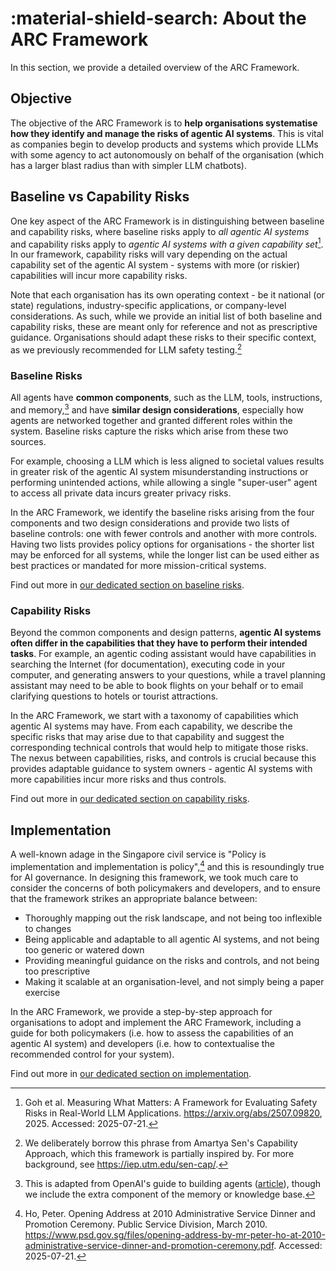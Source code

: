 # :material-shield-search: About the ARC Framework

In this section, we provide a detailed overview of the ARC Framework.

## Objective

The objective of the ARC Framework is to **help organisations systematise how they identify and manage the risks of agentic AI systems**. This is vital as companies begin to develop products and systems which provide LLMs with some agency to act autonomously on behalf of the organisation (which has a larger blast radius than with simpler LLM chatbots). 

## Baseline vs Capability Risks

One key aspect of the ARC Framework is in distinguishing between baseline and capability risks, where baseline risks apply to *all agentic AI systems* and capability risks apply to *agentic AI systems with a given capability set*[^1]. In our framework, capability risks will vary depending on the actual capability set of the agentic AI system - systems with more (or riskier) capabilities will incur more capability risks.

Note that each organisation has its own operating context - be it national (or state) regulations, industry-specific applications, or company-level considerations. As such, while we provide an initial list of both baseline and capability risks, these are meant only for reference and not as prescriptive guidance. Organisations should adapt these risks to their specific context, as we previously recommended for LLM safety testing.[^2]

### Baseline Risks

All agents have **common components**, such as the LLM, tools, instructions, and memory,[^3] and have **similar design considerations**, especially how agents are networked together and granted different roles within the system. Baseline risks capture the risks which arise from these two sources.

For example, choosing a LLM which is less aligned to societal values results in greater risk of the agentic AI system misunderstanding instructions or performing unintended actions, while allowing a single "super-user" agent to access all private data incurs greater privacy risks. 

In the ARC Framework, we identify the baseline risks arising from the four components and two design considerations and provide two lists of baseline controls: one with fewer controls and another with more controls. Having two lists provides policy options for organisations - the shorter list may be enforced for all systems, while the longer list can be used either as best practices or mandated for more mission-critical systems. 

Find out more in [our dedicated section on baseline risks](../baseline/index.md).

### Capability Risks

Beyond the common components and design patterns, **agentic AI systems often differ in the capabilities that they have to perform their intended tasks**. For example, an agentic coding assistant would have capabilities in searching the Internet (for documentation), executing code in your computer, and generating answers to your questions, while a travel planning assistant may need to be able to book flights on your behalf or to email clarifying questions to hotels or tourist attractions. 

In the ARC Framework, we start with a taxonomy of capabilities which agentic AI systems may have. From each capability, we describe the specific risks that may arise due to that capability and suggest the corresponding technical controls that would help to mitigate those risks. The nexus between capabilities, risks, and controls is crucial because this provides adaptable guidance to system owners - agentic AI systems with more capabilities incur more risks and thus controls. 

Find out more in [our dedicated section on capability risks](../capability/index.md).

## Implementation

A well-known adage in the Singapore civil service is "Policy is implementation and implementation is policy",[^4] and this is resoundingly true for AI governance. In designing this framework, we took much care to consider the concerns of both policymakers and developers, and to ensure that the framework strikes an appropriate balance between:

* Thoroughly mapping out the risk landscape, and not being too inflexible to changes
* Being applicable and adaptable to all agentic AI systems, and not being too generic or watered down
* Providing meaningful guidance on the risks and controls, and not being too prescriptive
* Making it scalable at an organisation-level, and not simply being a paper exercise

In the ARC Framework, we provide a step-by-step approach for organisations to adopt and implement the ARC Framework, including a guide for both policymakers (i.e. how to assess the capabilities of an agentic AI system) and developers (i.e. how to contextualise the recommended control for your system).

Find out more in [our dedicated section on implementation](../implementation/index.md).

 <!--- Footnotes below --->

[^1]: Goh et al. Measuring What Matters: A Framework for Evaluating Safety Risks in Real-World LLM Applications. <https://arxiv.org/abs/2507.09820>, 2025. Accessed: 2025-07-21.
[^2]: We deliberately borrow this phrase from Amartya Sen's Capability Approach, which this framework is partially inspired by. For more background, see <https://iep.utm.edu/sen-cap/>.
[^3]: This is adapted from OpenAI's guide to building agents ([article](https://cdn.openai.com/business-guides-and-resources/a-practical-guide-to-building-agents.pdf)), though we include the extra component of the memory or knowledge base.
[^4]: Ho, Peter. Opening Address at 2010 Administrative Service Dinner and Promotion Ceremony. Public Service Division, March 2010. <https://www.psd.gov.sg/files/opening-address-by-mr-peter-ho-at-2010-administrative-service-dinner-and-promotion-ceremony.pdf>. Accessed: 2025-07-21.
